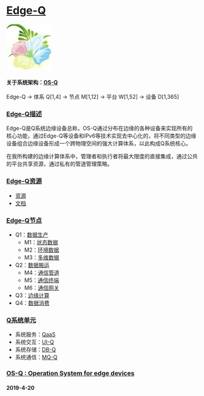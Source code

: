 ﻿# [Edge-Q](https://github.com/OS-Q/Edge-Q) 
[![sites](OS-Q/OS-Q.png)](http://www.OS-Q.com)
#### 关于系统架构：[OS-Q](https://github.com/OS-Q/OS-Q)
Edge-Q -> 体系 Q[1,4] -> 节点 M[1,12] -> 平台 W[1,52] -> 设备 D[1,365]
### [Edge-Q描述](https://github.com/OS-Q/Edge-Q/wiki) 

Edge-Q是Q系统边缘设备总称，OS-Q通过分布在边缘的各种设备来实现所有的核心功能，通过Edge-Q等设备和IPv6等技术实现去中心化的，将不同类型的边缘设备组合边缘设备形成一个跨物理空间的强大计算体系，以此构成Q系统核心。

在我所构建的边缘计算体系中，管理者和执行者将最大限度的直接集成，通过公共的平台共享资源，通过私有的管道管理策略。

### [Edge-Q资源](https://github.com/OS-Q/Edge-Q) 

- [资源](src/)
- [文档](docs/)

### [Edge-Q节点](https://github.com/OS-Q/Edge-Q) 

- Q1：[数据生产](https://github.com/OS-Q/Q1) 
    * M1：[状态数据](https://github.com/OS-Q/M1)
    * M2：[环境数据](https://github.com/OS-Q/M2)
    * M3：[多维数据](https://github.com/OS-Q/M3)
- Q2：[数据搬运](https://github.com/OS-Q/Q2)
    * M4：[通信管道](https://github.com/OS-Q/M4)
    * M5：[通信终端](https://github.com/OS-Q/M5)
    * M6：[通信网关](https://github.com/OS-Q/M6)
- Q3：[边缘计算](https://github.com/OS-Q/Q3)
- Q4：[数据消费](https://github.com/OS-Q/Q4)

### [Q系统单元](https://github.com/OS-Q/Edge-Q)

- 系统服务：[QaaS](https://github.com/OS-Q/QaaS)
- 系统交互：[UI-Q](https://github.com/OS-Q/UI-Q)
- 系统存储：[DB-Q](https://github.com/OS-Q/DB-Q)
- 系统通信：[MQ-Q](https://github.com/OS-Q/MQ-Q)

### [OS-Q : Operation System for edge devices](http://www.OS-Q.com/Edge)
####  2019-4-20  
